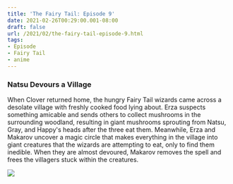 ```yaml
---
title: 'The Fairy Tail: Episode 9'
date: 2021-02-26T00:29:00.001-08:00
draft: false
url: /2021/02/the-fairy-tail-episode-9.html
tags: 
- Episode
- Fairy Tail
- anime
---
```


### Natsu Devours a Village

When Clover returned home, the hungry Fairy Tail wizards came across a desolate village with freshly cooked food lying about. Erza suspects something amicable and sends others to collect mushrooms in the surrounding woodland, resulting in giant mushrooms sprouting from Natsu, Gray, and Happy's heads after the three eat them. Meanwhile, Erza and Makarov uncover a magic circle that makes everything in the village into giant creatures that the wizards are attempting to eat, only to find them inedible. When they are almost devoured, Makarov removes the spell and frees the villagers stuck within the creatures.

[![](https://lh3.googleusercontent.com/-i2VsrYSGZ1c/YDixNS37wCI/AAAAAAAABRU/AvMOl2IDWVAL7YJ1VS78qoum66iQUDjBwCLcBGAsYHQ/w514-h289/image.png)](https://lh3.googleusercontent.com/-i2VsrYSGZ1c/YDixNS37wCI/AAAAAAAABRU/AvMOl2IDWVAL7YJ1VS78qoum66iQUDjBwCLcBGAsYHQ/image.png)